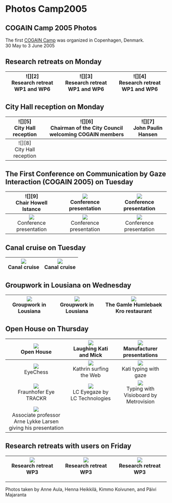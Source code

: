 # Photos Camp2005 



## COGAIN Camp 2005 Photos

The first [COGAIN Camp][1] was organized in Copenhagen, Denmark.  
30 May to 3 June 2005 

##  Research retreats on Monday 


|![][2]<br>Research retreat WP1 and WP6<br>|![][3]<br>Research retreat WP1 and WP6<br>| ![][4]<br>Research retreat WP1 and WP6<br>|
|:---:|:---:|:---:|


##  City Hall reception on Monday 

|![][5]<br>City Hall reception <br>|![][6]<br>Chairman of the City Council welcoming COGAIN members<br>| ![][7]<br>John Paulin Hansen<br>|
|:---:|:---:|:---:|
|![][8]<br>City Hall reception<br>|| |


##  The First Conference on Communication by Gaze Interaction (COGAIN 2005) on Tuesday 

|![][9]<br>Chair Howell Istance<br>|![][10]<br>Conference presentation<br>| ![][11]<br>Conference presentation<br>|
|:---:|:---:|:---:|
|![][12]<br>Conference presentation<br>|![][13]<br>Conference presentation<br>| ![][14]<br>Conference presentation<br>|



##  Canal cruise on Tuesday 

|![][15]<br>Canal cruise<br>|![][16]<br>Canal cruise<br>|
|:---:|:---:|


##  Groupwork in Lousiana on Wednesday 

|![][17]<br>Groupwork in Lousiana<br>|![][18]<br>Groupwork in Lousiana<br>| ![][19]<br>The Gamle Humlebaek Kro restaurant<br>|
|:---:|:---:|:---:|



##  Open House on Thursday 

|![][28]<br>Open House<br>|![][29]<br>Laughing Kati and Mick<br>| ![][30]<br>Manufacturer presentations<br>|
|:---:|:---:|:---:|
|![][31]<br>EyeChess<br>|![][32]<br>Kathrin surfing the Web<br>| ![][33]<br>Kati typing with gaze<br>|
|![][34]<br>Fraunhofer Eye TRACKR<br>|![][35]<br>LC Eyegaze by LC Technologies<br>|![][36]<br>Typing with Visioboard by Metrovision<br>|
![][37]<br>Associate professor Arne Lykke Larsen giving his presentation<br>|||


##  Research retreats with users on Friday 

|![][38]<br>Research retreat WP3<br>|![][39]<br>Research retreat WP3<br>| ![][40]<br>Research retreat WP3<br>|
|:---:|:---:|:---:|

* * *

Photos taken by Anne Aula, Henna Heikkilä, Kimmo Koivunen, and Päivi Majaranta 

[1]: http://wiki.cogain.org/index.php/COGAIN_Camp_2005 "COGAIN Camp 2005"
[10]: /Img/300px-Retreat1.jpg
[11]: /Img/300px-Retreat2.jpg
[12]: /Img/300px-Retreat3.jpg
[13]: http://wiki.cogain.org/images/thumb/1/12/Reception1.jpg/300px-Reception1.jpg
[14]: http://wiki.cogain.org/images/thumb/2/24/Chairman_of_city_council.jpg/187px-Chairman_of_city_council.jpg
[15]: http://wiki.cogain.org/images/thumb/b/bb/John_paulin.jpg/187px-John_paulin.jpg
[16]: http://wiki.cogain.org/images/thumb/7/7f/Reception2.jpg/300px-Reception2.jpg
[17]: http://wiki.cogain.org/images/thumb/7/7a/Chair_howell_istance.jpg/300px-Chair_howell_istance.jpg
[18]: http://wiki.cogain.org/images/thumb/2/22/Conference1.jpg/187px-Conference1.jpg
[19]: http://wiki.cogain.org/images/thumb/4/47/Conference2.jpg/300px-Conference2.jpg
[20]: http://wiki.cogain.org/images/thumb/d/db/Conference3.jpg/187px-Conference3.jpg
[21]: http://wiki.cogain.org/images/thumb/2/22/Conference4.jpg/300px-Conference4.jpg
[22]: http://wiki.cogain.org/images/thumb/8/8e/Conference5.jpg/300px-Conference5.jpg
[23]: http://wiki.cogain.org/images/thumb/7/74/Cruise1.jpg/300px-Cruise1.jpg
[24]: http://wiki.cogain.org/images/thumb/c/cd/Cruise2.jpg/300px-Cruise2.jpg
[25]: http://wiki.cogain.org/images/thumb/3/3e/Lousiana_group1.jpg/300px-Lousiana_group1.jpg
[26]: http://wiki.cogain.org/images/thumb/9/94/Lousiana_group2.jpg/300px-Lousiana_group2.jpg
[27]: http://wiki.cogain.org/images/thumb/1/1e/Humlebaek_kro.jpg/300px-Humlebaek_kro.jpg
[28]: http://wiki.cogain.org/images/thumb/9/9b/Full_openhouse.jpg/300px-Full_openhouse.jpg
[29]: http://wiki.cogain.org/images/thumb/d/da/Laughter.jpg/187px-Laughter.jpg
[30]: http://wiki.cogain.org/images/thumb/0/03/Manufact_presentations.jpg/300px-Manufact_presentations.jpg
[31]: http://wiki.cogain.org/images/thumb/c/c2/Eyechess.jpg/300px-Eyechess.jpg
[32]: http://wiki.cogain.org/images/thumb/4/49/Kathrin.jpg/300px-Kathrin.jpg
[33]: http://wiki.cogain.org/images/thumb/f/ff/Kati.jpg/300px-Kati.jpg
[34]: http://wiki.cogain.org/images/thumb/e/ea/Eyetrackr.jpg/300px-Eyetrackr.jpg
[35]: http://wiki.cogain.org/images/thumb/2/29/Eyegaze.jpg/300px-Eyegaze.jpg
[36]: http://wiki.cogain.org/images/thumb/b/bd/Visioboard.jpg/187px-Visioboard.jpg
[37]: http://wiki.cogain.org/images/thumb/4/44/Arne_lykke_larsen.jpg/196px-Arne_lykke_larsen.jpg
[38]: http://wiki.cogain.org/images/thumb/1/10/Retreat4.jpg/300px-Retreat4.jpg
[39]: http://wiki.cogain.org/images/thumb/1/11/Communicating_with_users.jpg/300px-Communicating_with_users.jpg
[40]: http://wiki.cogain.org/images/thumb/e/e6/Esa.jpg/300px-Esa.jpg

  
<!--stackedit_data:
eyJoaXN0b3J5IjpbLTYxMDU1MzA4NiwtMjEzOTU4NjU3Nl19
-->